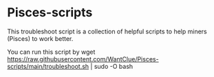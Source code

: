 # Pisces-scripts

This troubleshoot script is a collection of helpful scripts to help miners (Pisces) to work better.


You can run this script by wget https://raw.githubusercontent.com/WantClue/Pisces-scripts/main/troubleshoot.sh | sudo -O bash
